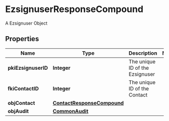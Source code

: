 

# EzsignuserResponseCompound

A Ezsignuser Object

## Properties

| Name | Type | Description | Notes |
|------------ | ------------- | ------------- | -------------|
|**pkiEzsignuserID** | **Integer** | The unique ID of the Ezsignuser |  |
|**fkiContactID** | **Integer** | The unique ID of the Contact |  |
|**objContact** | [**ContactResponseCompound**](ContactResponseCompound.md) |  |  |
|**objAudit** | [**CommonAudit**](CommonAudit.md) |  |  |



